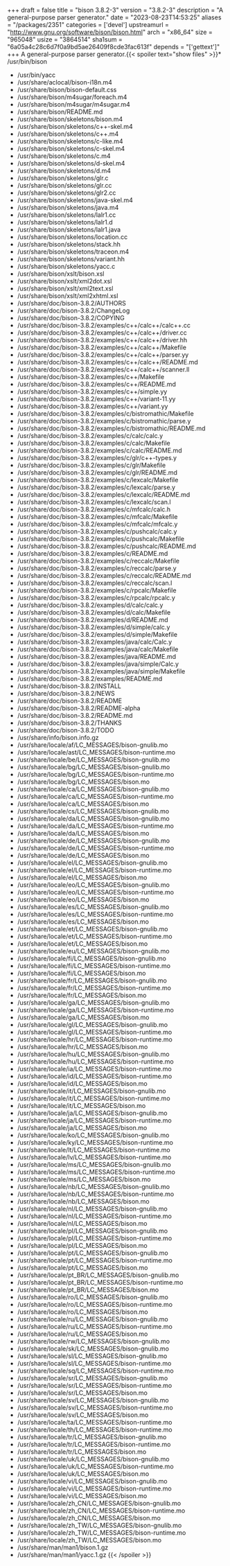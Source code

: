 +++
draft = false
title = "bison 3.8.2-3"
version = "3.8.2-3"
description = "A general-purpose parser generator."
date = "2023-08-23T14:53:25"
aliases = "/packages/2351"
categories = ['devel']
upstreamurl = "http://www.gnu.org/software/bison/bison.html"
arch = "x86_64"
size = "965048"
usize = "3864514"
sha1sum = "6a05a4c28c6d7f0a9bd5ae26409f8cde3fac613f"
depends = "['gettext']"
+++
A general-purpose parser generator.{{< spoiler text="show files" >}}* /usr/bin/bison
* /usr/bin/yacc
* /usr/share/aclocal/bison-i18n.m4
* /usr/share/bison/bison-default.css
* /usr/share/bison/m4sugar/foreach.m4
* /usr/share/bison/m4sugar/m4sugar.m4
* /usr/share/bison/README.md
* /usr/share/bison/skeletons/bison.m4
* /usr/share/bison/skeletons/c++-skel.m4
* /usr/share/bison/skeletons/c++.m4
* /usr/share/bison/skeletons/c-like.m4
* /usr/share/bison/skeletons/c-skel.m4
* /usr/share/bison/skeletons/c.m4
* /usr/share/bison/skeletons/d-skel.m4
* /usr/share/bison/skeletons/d.m4
* /usr/share/bison/skeletons/glr.c
* /usr/share/bison/skeletons/glr.cc
* /usr/share/bison/skeletons/glr2.cc
* /usr/share/bison/skeletons/java-skel.m4
* /usr/share/bison/skeletons/java.m4
* /usr/share/bison/skeletons/lalr1.cc
* /usr/share/bison/skeletons/lalr1.d
* /usr/share/bison/skeletons/lalr1.java
* /usr/share/bison/skeletons/location.cc
* /usr/share/bison/skeletons/stack.hh
* /usr/share/bison/skeletons/traceon.m4
* /usr/share/bison/skeletons/variant.hh
* /usr/share/bison/skeletons/yacc.c
* /usr/share/bison/xslt/bison.xsl
* /usr/share/bison/xslt/xml2dot.xsl
* /usr/share/bison/xslt/xml2text.xsl
* /usr/share/bison/xslt/xml2xhtml.xsl
* /usr/share/doc/bison-3.8.2/AUTHORS
* /usr/share/doc/bison-3.8.2/ChangeLog
* /usr/share/doc/bison-3.8.2/COPYING
* /usr/share/doc/bison-3.8.2/examples/c++/calc++/calc++.cc
* /usr/share/doc/bison-3.8.2/examples/c++/calc++/driver.cc
* /usr/share/doc/bison-3.8.2/examples/c++/calc++/driver.hh
* /usr/share/doc/bison-3.8.2/examples/c++/calc++/Makefile
* /usr/share/doc/bison-3.8.2/examples/c++/calc++/parser.yy
* /usr/share/doc/bison-3.8.2/examples/c++/calc++/README.md
* /usr/share/doc/bison-3.8.2/examples/c++/calc++/scanner.ll
* /usr/share/doc/bison-3.8.2/examples/c++/Makefile
* /usr/share/doc/bison-3.8.2/examples/c++/README.md
* /usr/share/doc/bison-3.8.2/examples/c++/simple.yy
* /usr/share/doc/bison-3.8.2/examples/c++/variant-11.yy
* /usr/share/doc/bison-3.8.2/examples/c++/variant.yy
* /usr/share/doc/bison-3.8.2/examples/c/bistromathic/Makefile
* /usr/share/doc/bison-3.8.2/examples/c/bistromathic/parse.y
* /usr/share/doc/bison-3.8.2/examples/c/bistromathic/README.md
* /usr/share/doc/bison-3.8.2/examples/c/calc/calc.y
* /usr/share/doc/bison-3.8.2/examples/c/calc/Makefile
* /usr/share/doc/bison-3.8.2/examples/c/calc/README.md
* /usr/share/doc/bison-3.8.2/examples/c/glr/c++-types.y
* /usr/share/doc/bison-3.8.2/examples/c/glr/Makefile
* /usr/share/doc/bison-3.8.2/examples/c/glr/README.md
* /usr/share/doc/bison-3.8.2/examples/c/lexcalc/Makefile
* /usr/share/doc/bison-3.8.2/examples/c/lexcalc/parse.y
* /usr/share/doc/bison-3.8.2/examples/c/lexcalc/README.md
* /usr/share/doc/bison-3.8.2/examples/c/lexcalc/scan.l
* /usr/share/doc/bison-3.8.2/examples/c/mfcalc/calc.h
* /usr/share/doc/bison-3.8.2/examples/c/mfcalc/Makefile
* /usr/share/doc/bison-3.8.2/examples/c/mfcalc/mfcalc.y
* /usr/share/doc/bison-3.8.2/examples/c/pushcalc/calc.y
* /usr/share/doc/bison-3.8.2/examples/c/pushcalc/Makefile
* /usr/share/doc/bison-3.8.2/examples/c/pushcalc/README.md
* /usr/share/doc/bison-3.8.2/examples/c/README.md
* /usr/share/doc/bison-3.8.2/examples/c/reccalc/Makefile
* /usr/share/doc/bison-3.8.2/examples/c/reccalc/parse.y
* /usr/share/doc/bison-3.8.2/examples/c/reccalc/README.md
* /usr/share/doc/bison-3.8.2/examples/c/reccalc/scan.l
* /usr/share/doc/bison-3.8.2/examples/c/rpcalc/Makefile
* /usr/share/doc/bison-3.8.2/examples/c/rpcalc/rpcalc.y
* /usr/share/doc/bison-3.8.2/examples/d/calc/calc.y
* /usr/share/doc/bison-3.8.2/examples/d/calc/Makefile
* /usr/share/doc/bison-3.8.2/examples/d/README.md
* /usr/share/doc/bison-3.8.2/examples/d/simple/calc.y
* /usr/share/doc/bison-3.8.2/examples/d/simple/Makefile
* /usr/share/doc/bison-3.8.2/examples/java/calc/Calc.y
* /usr/share/doc/bison-3.8.2/examples/java/calc/Makefile
* /usr/share/doc/bison-3.8.2/examples/java/README.md
* /usr/share/doc/bison-3.8.2/examples/java/simple/Calc.y
* /usr/share/doc/bison-3.8.2/examples/java/simple/Makefile
* /usr/share/doc/bison-3.8.2/examples/README.md
* /usr/share/doc/bison-3.8.2/INSTALL
* /usr/share/doc/bison-3.8.2/NEWS
* /usr/share/doc/bison-3.8.2/README
* /usr/share/doc/bison-3.8.2/README-alpha
* /usr/share/doc/bison-3.8.2/README.md
* /usr/share/doc/bison-3.8.2/THANKS
* /usr/share/doc/bison-3.8.2/TODO
* /usr/share/info/bison.info.gz
* /usr/share/locale/af/LC_MESSAGES/bison-gnulib.mo
* /usr/share/locale/ast/LC_MESSAGES/bison-runtime.mo
* /usr/share/locale/be/LC_MESSAGES/bison-gnulib.mo
* /usr/share/locale/bg/LC_MESSAGES/bison-gnulib.mo
* /usr/share/locale/bg/LC_MESSAGES/bison-runtime.mo
* /usr/share/locale/bg/LC_MESSAGES/bison.mo
* /usr/share/locale/ca/LC_MESSAGES/bison-gnulib.mo
* /usr/share/locale/ca/LC_MESSAGES/bison-runtime.mo
* /usr/share/locale/ca/LC_MESSAGES/bison.mo
* /usr/share/locale/cs/LC_MESSAGES/bison-gnulib.mo
* /usr/share/locale/da/LC_MESSAGES/bison-gnulib.mo
* /usr/share/locale/da/LC_MESSAGES/bison-runtime.mo
* /usr/share/locale/da/LC_MESSAGES/bison.mo
* /usr/share/locale/de/LC_MESSAGES/bison-gnulib.mo
* /usr/share/locale/de/LC_MESSAGES/bison-runtime.mo
* /usr/share/locale/de/LC_MESSAGES/bison.mo
* /usr/share/locale/el/LC_MESSAGES/bison-gnulib.mo
* /usr/share/locale/el/LC_MESSAGES/bison-runtime.mo
* /usr/share/locale/el/LC_MESSAGES/bison.mo
* /usr/share/locale/eo/LC_MESSAGES/bison-gnulib.mo
* /usr/share/locale/eo/LC_MESSAGES/bison-runtime.mo
* /usr/share/locale/eo/LC_MESSAGES/bison.mo
* /usr/share/locale/es/LC_MESSAGES/bison-gnulib.mo
* /usr/share/locale/es/LC_MESSAGES/bison-runtime.mo
* /usr/share/locale/es/LC_MESSAGES/bison.mo
* /usr/share/locale/et/LC_MESSAGES/bison-gnulib.mo
* /usr/share/locale/et/LC_MESSAGES/bison-runtime.mo
* /usr/share/locale/et/LC_MESSAGES/bison.mo
* /usr/share/locale/eu/LC_MESSAGES/bison-gnulib.mo
* /usr/share/locale/fi/LC_MESSAGES/bison-gnulib.mo
* /usr/share/locale/fi/LC_MESSAGES/bison-runtime.mo
* /usr/share/locale/fi/LC_MESSAGES/bison.mo
* /usr/share/locale/fr/LC_MESSAGES/bison-gnulib.mo
* /usr/share/locale/fr/LC_MESSAGES/bison-runtime.mo
* /usr/share/locale/fr/LC_MESSAGES/bison.mo
* /usr/share/locale/ga/LC_MESSAGES/bison-gnulib.mo
* /usr/share/locale/ga/LC_MESSAGES/bison-runtime.mo
* /usr/share/locale/ga/LC_MESSAGES/bison.mo
* /usr/share/locale/gl/LC_MESSAGES/bison-gnulib.mo
* /usr/share/locale/gl/LC_MESSAGES/bison-runtime.mo
* /usr/share/locale/hr/LC_MESSAGES/bison-runtime.mo
* /usr/share/locale/hr/LC_MESSAGES/bison.mo
* /usr/share/locale/hu/LC_MESSAGES/bison-gnulib.mo
* /usr/share/locale/hu/LC_MESSAGES/bison-runtime.mo
* /usr/share/locale/ia/LC_MESSAGES/bison-runtime.mo
* /usr/share/locale/id/LC_MESSAGES/bison-runtime.mo
* /usr/share/locale/id/LC_MESSAGES/bison.mo
* /usr/share/locale/it/LC_MESSAGES/bison-gnulib.mo
* /usr/share/locale/it/LC_MESSAGES/bison-runtime.mo
* /usr/share/locale/it/LC_MESSAGES/bison.mo
* /usr/share/locale/ja/LC_MESSAGES/bison-gnulib.mo
* /usr/share/locale/ja/LC_MESSAGES/bison-runtime.mo
* /usr/share/locale/ja/LC_MESSAGES/bison.mo
* /usr/share/locale/ko/LC_MESSAGES/bison-gnulib.mo
* /usr/share/locale/ky/LC_MESSAGES/bison-runtime.mo
* /usr/share/locale/lt/LC_MESSAGES/bison-runtime.mo
* /usr/share/locale/lv/LC_MESSAGES/bison-runtime.mo
* /usr/share/locale/ms/LC_MESSAGES/bison-gnulib.mo
* /usr/share/locale/ms/LC_MESSAGES/bison-runtime.mo
* /usr/share/locale/ms/LC_MESSAGES/bison.mo
* /usr/share/locale/nb/LC_MESSAGES/bison-gnulib.mo
* /usr/share/locale/nb/LC_MESSAGES/bison-runtime.mo
* /usr/share/locale/nb/LC_MESSAGES/bison.mo
* /usr/share/locale/nl/LC_MESSAGES/bison-gnulib.mo
* /usr/share/locale/nl/LC_MESSAGES/bison-runtime.mo
* /usr/share/locale/nl/LC_MESSAGES/bison.mo
* /usr/share/locale/pl/LC_MESSAGES/bison-gnulib.mo
* /usr/share/locale/pl/LC_MESSAGES/bison-runtime.mo
* /usr/share/locale/pl/LC_MESSAGES/bison.mo
* /usr/share/locale/pt/LC_MESSAGES/bison-gnulib.mo
* /usr/share/locale/pt/LC_MESSAGES/bison-runtime.mo
* /usr/share/locale/pt/LC_MESSAGES/bison.mo
* /usr/share/locale/pt_BR/LC_MESSAGES/bison-gnulib.mo
* /usr/share/locale/pt_BR/LC_MESSAGES/bison-runtime.mo
* /usr/share/locale/pt_BR/LC_MESSAGES/bison.mo
* /usr/share/locale/ro/LC_MESSAGES/bison-gnulib.mo
* /usr/share/locale/ro/LC_MESSAGES/bison-runtime.mo
* /usr/share/locale/ro/LC_MESSAGES/bison.mo
* /usr/share/locale/ru/LC_MESSAGES/bison-gnulib.mo
* /usr/share/locale/ru/LC_MESSAGES/bison-runtime.mo
* /usr/share/locale/ru/LC_MESSAGES/bison.mo
* /usr/share/locale/rw/LC_MESSAGES/bison-gnulib.mo
* /usr/share/locale/sk/LC_MESSAGES/bison-gnulib.mo
* /usr/share/locale/sl/LC_MESSAGES/bison-gnulib.mo
* /usr/share/locale/sl/LC_MESSAGES/bison-runtime.mo
* /usr/share/locale/sq/LC_MESSAGES/bison-runtime.mo
* /usr/share/locale/sr/LC_MESSAGES/bison-gnulib.mo
* /usr/share/locale/sr/LC_MESSAGES/bison-runtime.mo
* /usr/share/locale/sr/LC_MESSAGES/bison.mo
* /usr/share/locale/sv/LC_MESSAGES/bison-gnulib.mo
* /usr/share/locale/sv/LC_MESSAGES/bison-runtime.mo
* /usr/share/locale/sv/LC_MESSAGES/bison.mo
* /usr/share/locale/ta/LC_MESSAGES/bison-runtime.mo
* /usr/share/locale/th/LC_MESSAGES/bison-runtime.mo
* /usr/share/locale/tr/LC_MESSAGES/bison-gnulib.mo
* /usr/share/locale/tr/LC_MESSAGES/bison-runtime.mo
* /usr/share/locale/tr/LC_MESSAGES/bison.mo
* /usr/share/locale/uk/LC_MESSAGES/bison-gnulib.mo
* /usr/share/locale/uk/LC_MESSAGES/bison-runtime.mo
* /usr/share/locale/uk/LC_MESSAGES/bison.mo
* /usr/share/locale/vi/LC_MESSAGES/bison-gnulib.mo
* /usr/share/locale/vi/LC_MESSAGES/bison-runtime.mo
* /usr/share/locale/vi/LC_MESSAGES/bison.mo
* /usr/share/locale/zh_CN/LC_MESSAGES/bison-gnulib.mo
* /usr/share/locale/zh_CN/LC_MESSAGES/bison-runtime.mo
* /usr/share/locale/zh_CN/LC_MESSAGES/bison.mo
* /usr/share/locale/zh_TW/LC_MESSAGES/bison-gnulib.mo
* /usr/share/locale/zh_TW/LC_MESSAGES/bison-runtime.mo
* /usr/share/locale/zh_TW/LC_MESSAGES/bison.mo
* /usr/share/man/man1/bison.1.gz
* /usr/share/man/man1/yacc.1.gz
{{< /spoiler >}}